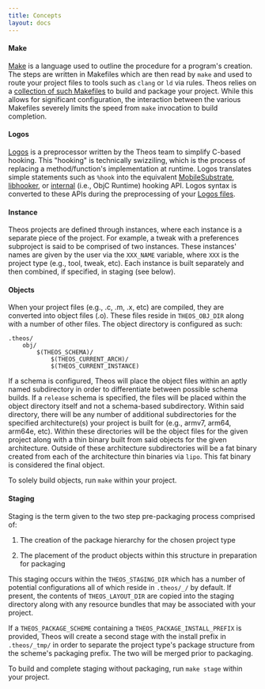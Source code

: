 ```yaml
---
title: Concepts
layout: docs
---
```


#### Make

[Make](https://www.gnu.org/software/make/) is a language used to outline the procedure for a program's creation. The steps are written in Makefiles which are then read by `make` and used to route your project files to tools such as `clang` or `ld` via rules. Theos relies on a [collection of such Makefiles](https://github.com/theos/theos/tree/master/makefiles) to build and package your project. While this allows for significant configuration, the interaction between the various Makefiles severely limits the speed from `make` invocation to build completion.

#### Logos

[Logos](https://github.com/theos/logos) is a preprocessor written by the Theos team to simplify C-based hooking. This "hooking" is technically swizziling, which is the process of replacing a method/function's implementation at runtime. Logos translates simple statements such as `%hook` into the equivalent [MobileSubstrate](http://www.cydiasubstrate.com/api/c/MSHookMessageEx/), [libhooker](https://libhooker.com/docs/), or [internal](https://developer.apple.com/documentation/objectivec/objective-c_runtime?language=objc) (i.e., ObjC Runtime) hooking API. Logos syntax is converted to these APIs during the preprocessing of your [Logos files](Logos-File-Extensions).

#### Instance

Theos projects are defined through instances, where each instance is a separate piece of the project. For example, a tweak with a preferences subproject is said to be comprised of two instances. These instances' names are given by the user via the `XXX_NAME` variable, where `XXX` is the project type (e.g., tool, tweak, etc). Each instance is built separately and then combined, if specified, in staging (see below).

#### Objects

When your project files (e.g., .c, .m, .x, etc) are compiled, they are converted into object files (.o). These files reside in `THEOS_OBJ_DIR` along with a number of other files. The object directory is configured as such:

```
.theos/
    obj/
        $(THEOS_SCHEMA)/
            $(THEOS_CURRENT_ARCH)/
            $(THEOS_CURRENT_INSTANCE)
```

If a schema is configured, Theos will place the object files within an aptly named subdirectory in order to differentiate between possible schema builds. If a `release` schema is specified, the files will be placed within the object directory itself and not a schema-based subdirectory. Within said directory, there will be any number of additional subdirectories for the specified architecture(s) your project is built for (e.g., armv7, arm64, arm64e, etc). Within these directories will be the object files for the given project along with a thin binary built from said objects for the given architecture. Outside of these architecture subdirectories will be a fat binary created from each of the architecture thin binaries via `lipo`. This fat binary is considered the final object.

To solely build objects, run `make` within your project.

#### Staging

Staging is the term given to the two step pre-packaging process comprised of:

1) The creation of the package hierarchy for the chosen project type

2) The placement of the product objects within this structure in preparation for packaging

This staging occurs within the `THEOS_STAGING_DIR` which has a number of potential configurations all of which reside in ```.theos/_/``` by default. If present, the contents of `THEOS_LAYOUT_DIR` are copied into the staging directory along with any resource bundles that may be associated with your project.

If a `THEOS_PACKAGE_SCHEME` containing a `THEOS_PACKAGE_INSTALL_PREFIX` is provided, Theos will create a second stage with the install prefix in `.theos/_tmp/` in order to separate the project type's package structure from the scheme's packaging prefix. The two will be merged prior to packaging.

To build and complete staging without packaging, run `make stage` within your project.
